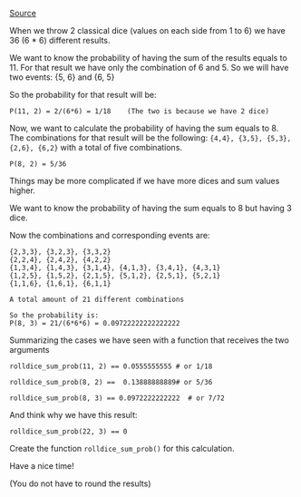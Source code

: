[Source](https://www.codewars.com/kata/56f78a42f749ba513b00037f)

When we throw 2 classical dice (values on each side from 1 to 6) we have 36 (6 * 6) different results.

We want to know the probability of having the sum of the results equals to 11. For that result we have only the combination of 6 and 5. So we will have two events: {5, 6} and {6, 5}

So the probability for that result will be:

```
P(11, 2) = 2/(6*6) = 1/18    (The two is because we have 2 dice)
```

Now, we want to calculate the probability of having the sum equals to 8. The combinations for that result will be the following: ```{4,4}, {3,5}, {5,3}, {2,6}, {6,2}``` with a total of five combinations.

```P(8, 2) = 5/36 ```

Things may be more complicated if we have more dices and sum values higher.

We want to know the probability of having the sum equals to 8 but having 3 dice.

Now the combinations and corresponding events are:

```
{2,3,3}, {3,2,3}, {3,3,2}
{2,2,4}, {2,4,2}, {4,2,2}
{1,3,4}, {1,4,3}, {3,1,4}, {4,1,3}, {3,4,1}, {4,3,1}
{1,2,5}, {1,5,2}, {2,1,5}, {5,1,2}, {2,5,1}, {5,2,1}
{1,1,6}, {1,6,1}, {6,1,1}

A total amount of 21 different combinations

So the probability is:
P(8, 3) = 21/(6*6*6) = 0.09722222222222222
```

Summarizing the cases we have seen with a function that receives the two arguments

```
rolldice_sum_prob(11, 2) == 0.0555555555 # or 1/18

rolldice_sum_prob(8, 2) ==  0.13888888889# or 5/36

rolldice_sum_prob(8, 3) == 0.0972222222222  # or 7/72
```

And think why we have this result:

```rolldice_sum_prob(22, 3) == 0```

Create the function ```rolldice_sum_prob()``` for this calculation.

Have a nice time!

(You do not have to round the results)